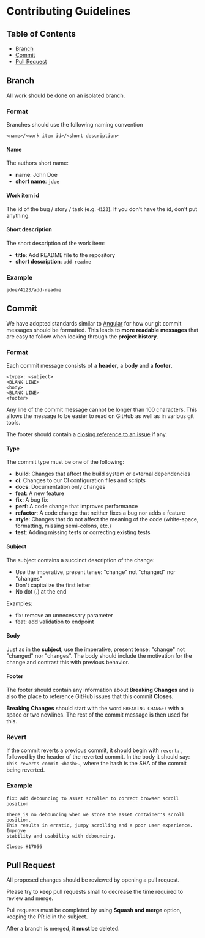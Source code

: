 <!-- omit in toc -->
# Contributing Guidelines

<!-- omit in toc -->
## Table of Contents

- [Branch](#branch)
- [Commit](#commit)
- [Pull Request](#pull-request)

## Branch

All work should be done on an isolated branch.

<!-- omit in toc -->
### Format

Branches should use the following naming convention

```text
<name>/<work item id>/<short description>
```

<!-- omit in toc -->
#### Name

The authors short name:

- **name**: John Doe
- **short name**: `jdoe`

<!-- omit in toc -->
#### Work item id

The id of the bug / story / task (e.g. `4123`). If you don't have the id, don't put anything.

<!-- omit in toc -->
#### Short description

The short description of the work item:

- **title**: Add README file to the repository
- **short description**: `add-readme`

<!-- omit in toc -->
### Example

```text
jdoe/4123/add-readme
```

## Commit

We have adopted standards similar to [Angular](https://github.com/angular/angular/blob/master/CONTRIBUTING.md#commit) for how our git commit messages should be formatted. This leads to **more readable messages** that are easy to follow when looking through the **project history**.

<!-- omit in toc -->
### Format

Each commit message consists of a **header**, a **body** and a **footer**.

```text
<type>: <subject>
<BLANK LINE>
<body>
<BLANK LINE>
<footer>
```

Any line of the commit message cannot be longer than 100 characters. This allows the message to be easier to read on GitHub as well as in various git tools.

The footer should contain a [closing reference to an issue](https://help.github.com/articles/closing-issues-via-commit-messages/) if any.

<!-- omit in toc -->
#### Type

The commit type must be one of the following:

- **build**: Changes that affect the build system or external dependencies
- **ci**: Changes to our CI configuration files and scripts
- **docs**: Documentation only changes
- **feat**: A new feature
- **fix**: A bug fix
- **perf**: A code change that improves performance
- **refactor**: A code change that neither fixes a bug nor adds a feature
- **style**: Changes that do not affect the meaning of the code (white-space, formatting, missing semi-colons, etc.)
- **test**: Adding missing tests or correcting existing tests

<!-- omit in toc -->
#### Subject

The subject contains a succinct description of the change:

- Use the imperative, present tense: "change" not "changed" nor "changes"
- Don't capitalize the first letter
- No dot (.) at the end

Examples:

- fix: remove an unnecessary parameter
- feat: add validation to endpoint

<!-- omit in toc -->
#### Body

Just as in the **subject**, use the imperative, present tense: "change" not "changed" nor "changes".
The body should include the motivation for the change and contrast this with previous behavior.

<!-- omit in toc -->
#### Footer

The footer should contain any information about **Breaking Changes** and is also the place to reference GitHub issues that this commit **Closes**.

**Breaking Changes** should start with the word `BREAKING CHANGE:` with a space or two newlines. The rest of the commit message is then used for this.

<!-- omit in toc -->
### Revert

If the commit reverts a previous commit, it should begin with `revert:` , followed by the header of the reverted commit. In the body it should say: `This reverts commit <hash>.`, where the hash is the SHA of the commit being reverted.

<!-- omit in toc -->
### Example

```text
fix: add debouncing to asset scroller to correct browser scroll position

There is no debouncing when we store the asset container's scroll position.
This results in erratic, jumpy scrolling and a poor user experience. Improve
stability and usability with debouncing.

Closes #17056
```

## Pull Request

All proposed changes should be reviewed by opening a pull request.

Please try to keep pull requests small to decrease the time required to review and merge.

Pull requests must be completed by using **Squash and merge** option, keeping the PR id in the subject.

After a branch is merged, it **must** be deleted.
